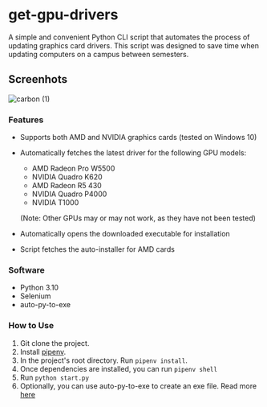 # get-gpu-drivers
A simple and convenient Python CLI script that automates the process of updating graphics card drivers. This script was designed to save time when updating computers on a campus between semesters.


## Screenhots
![carbon (1)](https://user-images.githubusercontent.com/51008990/218599474-d74ce41d-1f4e-4fc7-8fc8-e947126bc270.png)



### Features
- Supports both AMD and NVIDIA graphics cards (tested on Windows 10)
- Automatically fetches the latest driver for the following GPU models:
  - AMD Radeon Pro W5500
  - NVIDIA Quadro K620
  - AMD Radeon R5 430
  - NVIDIA Quadro P4000
  - NVIDIA T1000

  (Note: Other GPUs may or may not work, as they have not been tested)
  
- Automatically opens the downloaded executable for installation
- Script fetches the auto-installer for AMD cards

### Software
- Python 3.10
- Selenium
- auto-py-to-exe

### How to Use
1. Git clone the project.
2. Install [pipenv](https://pypi.org/project/pipenv/).
3. In the project's root directory. Run `pipenv install`.
4. Once dependencies are installed, you can run `pipenv shell`
5. Run `python start.py` 
6. Optionally, you can use auto-py-to-exe to create an exe file. Read more [here](https://pypi.org/project/auto-py-to-exe/)

